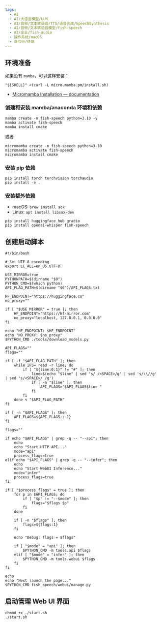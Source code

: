 ```yaml
---
tags:
  - AI
  - AI/大语言模型/LLM
  - AI/音频/文本转语音/TTS/语音合成/SpeechSynthesis
  - AI/音频/文本转语音模型/fish-speech
  - AI/企业/fish-audio
  - 操作系统/macOS
  - 命令行/终端
---
```

## 环境准备

如果没有 `mamba`，可以这样安装：

```shell
"${SHELL}" <(curl -L micro.mamba.pm/install.sh)
```

- [Micromamba Installation — documentation](https://mamba.readthedocs.io/en/latest/installation/micromamba-installation.html)
### 创建和安装 mamba/anaconda 环境和依赖

```shell
mamba create -n fish-speech python=3.10 -y
mamba activate fish-speech
mamba install cmake
```

或者 

```shell
micromamba create -n fish-speech python=3.10
micromamba activate fish-speech
micromamba install cmake
```

### 安装 pip 依赖

```shell
pip install torch torchvision torchaudio
pip install -e .
```

### 安装额外依赖

- macOS: `brew install sox`
- Linux: `apt install libsox-dev`

```shell
pip install huggingface_hub gradio
pip install openai-whisper fish-speech
```

## 创建启动脚本

```shell
#!/bin/bash

# Set UTF-8 encoding
export LC_ALL=en_US.UTF-8

USE_MIRROR=true
PYTHONPATH=$(dirname "$0")
PYTHON_CMD=$(which python)
API_FLAG_PATH=$(dirname "$0")/API_FLAGS.txt

HF_ENDPOINT="https://huggingface.co"
no_proxy=""

if [ "$USE_MIRROR" = true ]; then
    HF_ENDPOINT="https://hf-mirror.com"
    no_proxy="localhost, 127.0.0.1, 0.0.0.0"
fi

echo "HF_ENDPOINT: $HF_ENDPOINT"
echo "NO_PROXY: $no_proxy"
$PYTHON_CMD ./tools/download_models.py

API_FLAGS=""
flags=""

if [ -f "$API_FLAG_PATH" ]; then
    while IFS= read -r line; do
        if [ "${line:0:1}" != "#" ]; then
            line=$(echo "$line" | sed 's/ /<SPACE>/g' | sed 's/\\//g' | sed 's/<SPACE>/ /g')
            if [ -n "$line" ]; then
                API_FLAGS="$API_FLAGS$line "
            fi
        fi
    done < "$API_FLAG_PATH"
fi

if [ -n "$API_FLAGS" ]; then
    API_FLAGS=${API_FLAGS::-1}
fi

flags=""

if echo "$API_FLAGS" | grep -q -- "--api"; then
    echo
    echo "Start HTTP API..."
    mode="api"
    process_flags=true
elif echo "$API_FLAGS" | grep -q -- "--infer"; then
    echo
    echo "Start WebUI Inference..."
    mode="infer"
    process_flags=true
fi

if [ "$process_flags" = true ]; then
    for p in $API_FLAGS; do
        if [ "$p" != "--$mode" ]; then
            flags="$flags $p"
        fi
    done

    if [ -n "$flags" ]; then
        flags=${flags:1}
    fi

    echo "Debug: flags = $flags"

    if [ "$mode" = "api" ]; then
        $PYTHON_CMD -m tools.api $flags
    elif [ "$mode" = "infer" ]; then
        $PYTHON_CMD -m tools.webui $flags
    fi
fi

echo
echo "Next launch the page..."
$PYTHON_CMD fish_speech/webui/manage.py

```

## 启动管理 Web UI 界面

```shell
chmod +x ./start.sh
./start.sh
```